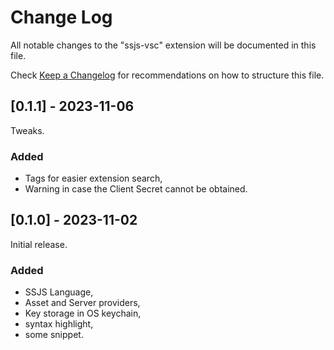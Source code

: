 # Change Log

All notable changes to the "ssjs-vsc" extension will be documented in this file.

Check [Keep a Changelog](http://keepachangelog.com/) for recommendations on how to structure this file.

## [0.1.1] - 2023-11-06

Tweaks.

### Added
- Tags for easier extension search,
- Warning in case the Client Secret cannot be obtained.

## [0.1.0] - 2023-11-02

Initial release.

### Added
- SSJS Language,
- Asset and Server providers,
- Key storage in OS keychain,
- syntax highlight,
- some snippet.